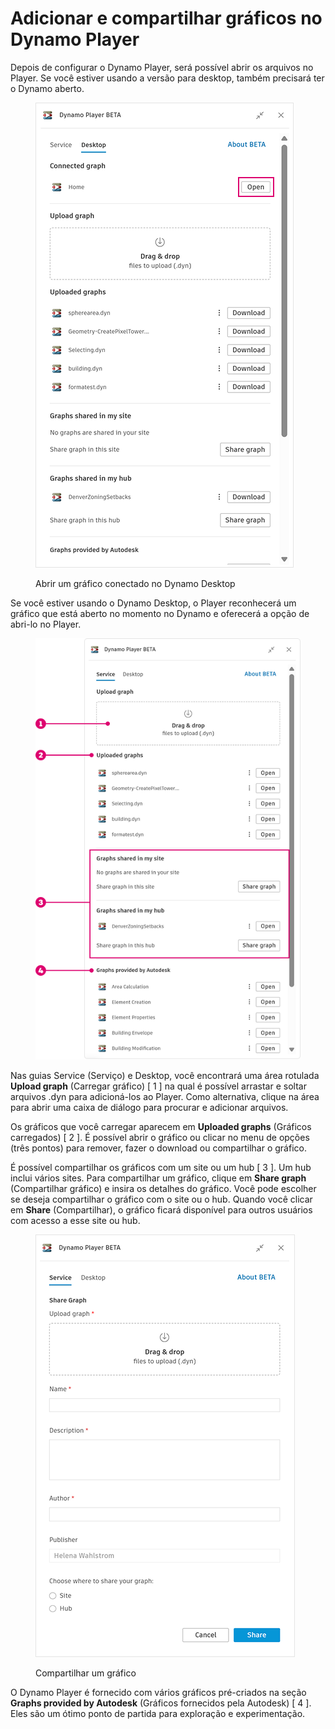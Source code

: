# Adicionar e compartilhar gráficos no Dynamo Player

Depois de configurar o Dynamo Player, será possível abrir os arquivos no Player. Se você estiver usando a versão para desktop, também precisará ter o Dynamo aberto. 

<figure><img src="../.gitbook/assets/open-connected-graph.png" alt=""><figcaption><p>Abrir um gráfico conectado no Dynamo Desktop</p></figcaption></figure>

Se você estiver usando o Dynamo Desktop, o Player reconhecerá um gráfico que está aberto no momento no Dynamo e oferecerá a opção de abri-lo no Player.

<figure><img src="../.gitbook/assets/access-graphs.png" alt=""><figcaption></figcaption></figure>

Nas guias Service (Serviço) e Desktop, você encontrará uma área rotulada **Upload graph** (Carregar gráfico) [ 1 ] na qual é possível arrastar e soltar arquivos .dyn para adicioná-los ao Player. Como alternativa, clique na área para abrir uma caixa de diálogo para procurar e adicionar arquivos.

Os gráficos que você carregar aparecem em **Uploaded graphs** (Gráficos carregados) [ 2 ]. É possível abrir o gráfico ou clicar no menu de opções (três pontos) para remover, fazer o download ou compartilhar o gráfico.

É possível compartilhar os gráficos com um site ou um hub [ 3 ]. Um hub inclui vários sites. Para compartilhar um gráfico, clique em **Share graph** (Compartilhar gráfico) e insira os detalhes do gráfico. Você pode escolher se deseja compartilhar o gráfico com o site ou o hub. Quando você clicar em **Share** (Compartilhar), o gráfico ficará disponível para outros usuários com acesso a esse site ou hub. 

<figure><img src="../.gitbook/assets/share-graph.png" alt=""><figcaption><p>Compartilhar um gráfico</p></figcaption></figure>

O Dynamo Player é fornecido com vários gráficos pré-criados na seção **Graphs provided by Autodesk** (Gráficos fornecidos pela Autodesk) [ 4 ]. Eles são um ótimo ponto de partida para exploração e experimentação.



